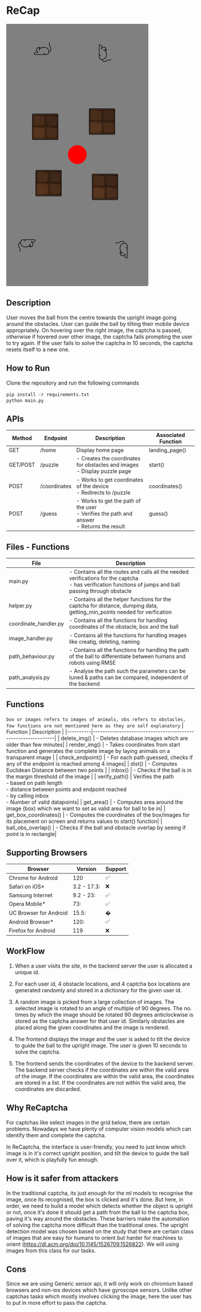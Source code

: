 # ReCap
![image-20230516001323369](./captcha-design.png)

## Description
User moves the ball from the centre towards the upright image going around the obstacles. User can guide the ball by tilting their mobile device appropriately. On hovering over the right image, the captcha is passed, otherwise if hovered over other image, the captcha fails prompting the user to try again. If the user fails to solve the captcha in 10 seconds, the captcha resets itself to a new one.

## How to Run
Clone the repository and run the following commands
```
pip install -r requirements.txt
python main.py
```

## APIs

| Method | Endpoint         | Description                                                  | Associated Function |
|--------|------------------|--------------------------------------------------------------|------------------|
| GET    | /home            | Display home page                                            | landing_page() |
| GET/POST | /puzzle        | - Creates the coordinates for obstacles and images <br>- Display puzzle page | start() |
| POST   | /coordinates     | - Works to get coordinates of the device<br>- Redirects to /puzzle | coordinates() |
| POST   | /guess           | - Works to get the path of the user<br>- Verifies the path and answer<br>- Returns the result | guess() |


## Files - Functions
| File | Description                                                  |
|----------|--------------------------------------------------------------|
| main.py | - Contains all the routes and calls all the needed verifications for the captcha <br>  - has verification functions of jumps and ball passing through obstacle|
| helper.py | - Contains all the helper functions for the captcha for distance, dumping data, getting_min_points needed for verfication|
|coordinate_handler.py| - Contains all the functions for handling coordinates of the obstacle, box and the ball|
|image_handler.py| - Contains all the functions for handling images like creatig, deleting, naming|
|path_behaviour.py| - Contains all the functions for handling the path of the ball to differentiate between humans and robots using RMSE|
|path_analysis.py | - Analyse the path such the parameters can be tuned &  paths can be compared, independent of the backend|

## Functions

`box or images refers to images of animals, obs refers to obstacles, few functions are not mentioned here as they are self explanatory`
| Function | Description                                                  |
|----------|--------------------------------------------------------------|
| delete_img() | - Deletes database images which are older than few minutes|
| render_img() | - Takes coordinates from start function and generates the complete image by laying animals on a transparent image |
| check_endpoint() | - For each path guessed, checks if any of the endpoint is reached among 4 images|
| dist() | - Computes Euclidean Distance between two points  |
| inbox() | - Checks if the ball is in the margin threshold of the image |
| verify_path() | Verifies the path <br> - based on path length <br> - distance between points and endpoint reached  <br> - by calling inbox <br> - Number of valid datapoints|
| get_area() | - Computes area around the image (box) which we want to set as valid area for ball to be in|
| get_box_coordinates() | - Computes the coordinates of the box/images for its placement on screen and returns values to start() function|
| ball_obs_overlap() | - Checks if the ball and obstacle overlap by seeing if point is in rectangle|




## Supporting Browsers

| Browser |Version | Support |
|------------|--------------|---------------------------------|
|Chrome for Android |120|&#x2705;|
|Safari on iOS* | 3.2 - 17.3: | ❌|
|Samsung Internet | 9.2 - 23: | &#x2705;
|Opera Mobile* | 73: | &#x2705;
|UC Browser for Android | 15.5: | &#xFFFD;|
|Android Browser* | 120: | &#x2705;
|Firefox for Android| 119 | ❌|


## WorkFlow
1. When a user visits the site, in the backend server the user is allocated a unique id.
2. For each user id, 4 obstacle locations, and 4 captcha box locations are generated randomly and stored in a dictionary for the given user id. 
3. A random image is picked from a large collection of images. The selected image is rotated to an angle of multiple of 90 degrees. The no. times by which the image should be rotated 90 degrees anticlockwise is stored as the captcha answer for that user id. Similarly obstacles are placed along the given coordinates and the image is rendered.

4. The frontend displays the image and the user is asked to tilt the device to guide the ball to the upright image. The user is given 10 seconds to solve the captcha.

5. The frontend sends the coordinates of the device to the backend server. The backend server checks if the coordinates are within the valid area of the image. If the coordinates are within the valid area, the coordinates are stored in a list. If the coordinates are not within the valid area, the coordinates are discarded.


## Why ReCaptcha
For captchas like select images in the grid below, there are certain problems. Nowadays we have plenty of computer vision models which can identify them and complete the captcha. 

In ReCaptcha, the interface is user-friendly, you need to just know which image is in it's correct upright position, and tilt the device to guide the ball over it, which is playfully fun enough. 

## How is it safer from attackers
In the traditional captcha, its just enough for the ml models to recognise the image, once its recognised, the box is clicked and it's done. But here, in order, we need to build a model which detects whether the object is upright or not, once it's done it should get a path from the ball to the captcha box, paving it's way around the obstacles. These barriers make the automation of solving the captcha more difficult than the traditional ones. The upright detection model was chosen based on the study that there are certain class of images that are easy for humans to orient but harder for machines to orient (https://dl.acm.org/doi/10.1145/1526709.1526822). We will using images from this class for our tasks.

## Cons
Since we are using Generic sensor api, it will only work on chromium based browsers and non-ios devices which have gyroscope sensors.
Unlike other captchas tasks which mostly involves clicking the image, here the user has to put in more effort to pass the captcha.

